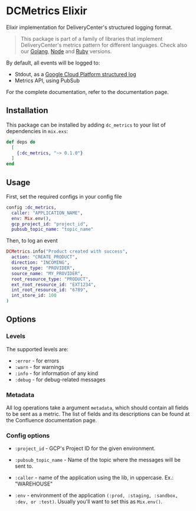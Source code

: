 # DCMetrics Elixir

Elixir implementation for DeliveryCenter's structured logging format.

> This package is part of a family of libraries that implement DeliveryCenter's metrics pattern  for different languages. 
Check also our [Golang](https://github.com/deliverycenter/dc.libs.metrics.golang), 
>[Node](https://github.com/deliverycenter/dc.libs.metrics.node) and 
>[Ruby](https://github.com/deliverycenter/dc.libs.metrics.ruby) versions.

By default, all events will be logged to:

- Stdout, as a [Google Cloud Platform structured log](https://cloud.google.com/logging/docs/structured-logging)
- Metrics API, using PubSub

For the complete documentation, refer to the documentation page.

## Installation

This package can be installed by adding `dc_metrics` to your list of dependencies in `mix.exs`:

```elixir
def deps do
  [
    {:dc_metrics, "~> 0.1.0"}
  ]
end
```

## Usage

First, set the required configs in your config file

```elixir
config :dc_metrics,
  caller: "APPLICATION_NAME",
  env: Mix.env(),
  gcp_project_id: "project_id",
  pubsub_topic_name: "topic_name"
```

Then, to log an event

```elixir
DCMetrics.info("Product created with success",
  action: "CREATE_PRODUCT",
  direction: "INCOMING",
  source_type: "PROVIDER",
  source_name: "MY_PROVIDER",
  root_resource_type: "PRODUCT",
  ext_root_resource_id: "EXT1234",
  int_root_resource_id: "6789",
  int_store_id: 100
)
```

## Options

### Levels

The supported levels are:

* `:error` - for errors
* `:warn` - for warnings
* `:info` - for information of any kind
* `:debug` - for debug-related messages

### Metadata

All log operations take a argument `metadata`, which should contain all fields to be sent as a metric. The list of
fields and its descriptions can be found at the Confluence documentation page.

### Config options

* `:project_id` - GCP's Project ID for the given environment.

* `:pubsub_topic_name` - Name of the topic where the messages will be sent to.

* `:caller` - name of the application using the lib, in uppercase. Ex.: "WAREHOUSE"

* `:env` - environment of the application `(:prod, :staging, :sandbox, :dev, or :test)`. Usually you'll want to set 
this as `Mix.env()`.

